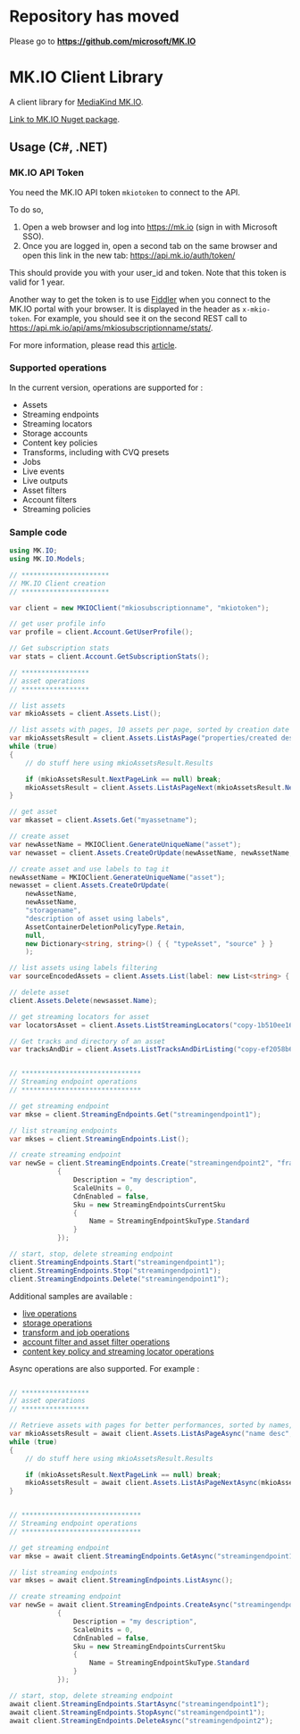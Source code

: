 # Repository has moved

Please go to **https://github.com/microsoft/MK.IO**

# MK.IO Client Library

A client library for [MediaKind MK.IO](https://mk.io).

[Link to MK.IO Nuget package](https://www.nuget.org/packages/MK.IO).

## Usage (C#, .NET)

### MK.IO API Token

You need the MK.IO API token `mkiotoken` to connect to the API.

To do so,

1. Open a web browser and log into https://mk.io (sign in with Microsoft SSO).
1. Once you are logged in, open a second tab on the same browser and open this link in the new tab: https://api.mk.io/auth/token/

This should provide you with your user_id and token. Note that this token is valid for 1 year.

Another way to get the token is to use [Fiddler](https://www.telerik.com/fiddler) when you connect to the MK.IO portal with your browser.
It is displayed in the header as `x-mkio-token`. For example, you should see it on the second REST call to https://api.mk.io/api/ams/mkiosubscriptionname/stats/.

For more information, please read this [article](https://support.mediakind.com/portal/en/kb/articles/how-to-use-mkio-apis-step-by-step).

### Supported operations

In the current version, operations are supported for :

- Assets
- Streaming endpoints
- Streaming locators
- Storage accounts
- Content key policies
- Transforms, including with CVQ presets
- Jobs
- Live events
- Live outputs
- Asset filters
- Account filters
- Streaming policies

### Sample code

```csharp
using MK.IO;
using MK.IO.Models;

// **********************
// MK.IO Client creation
// **********************

var client = new MKIOClient("mkiosubscriptionname", "mkiotoken");

// get user profile info
var profile = client.Account.GetUserProfile();

// Get subscription stats
var stats = client.Account.GetSubscriptionStats();

// *****************
// asset operations
// *****************

// list assets
var mkioAssets = client.Assets.List();

// list assets with pages, 10 assets per page, sorted by creation date
var mkioAssetsResult = client.Assets.ListAsPage("properties/created desc", null, null, null, 10);
while (true)
{
    // do stuff here using mkioAssetsResult.Results

    if (mkioAssetsResult.NextPageLink == null) break;
    mkioAssetsResult = client.Assets.ListAsPageNext(mkioAssetsResult.NextPageLink);
}

// get asset
var mkasset = client.Assets.Get("myassetname");

// create asset
var newAssetName = MKIOClient.GenerateUniqueName("asset");
var newasset = client.Assets.CreateOrUpdate(newAssetName, newAssetName, "storagename", "description of my asset");

// create asset and use labels to tag it
newAssetName = MKIOClient.GenerateUniqueName("asset");
newasset = client.Assets.CreateOrUpdate(
    newAssetName,
    newAssetName,
    "storagename",
    "description of asset using labels",
    AssetContainerDeletionPolicyType.Retain,
    null,
    new Dictionary<string, string>() { { "typeAsset", "source" } }
    );

// list assets using labels filtering
var sourceEncodedAssets = client.Assets.List(label: new List<string> { "typeAsset=source" });

// delete asset
client.Assets.Delete(newsasset.Name);

// get streaming locators for asset
var locatorsAsset = client.Assets.ListStreamingLocators("copy-1b510ee166");

// Get tracks and directory of an asset
var tracksAndDir = client.Assets.ListTracksAndDirListing("copy-ef2058b692");


// ******************************
// Streaming endpoint operations
// ******************************

// get streaming endpoint
var mkse = client.StreamingEndpoints.Get("streamingendpoint1");

// list streaming endpoints
var mkses = client.StreamingEndpoints.List();

// create streaming endpoint
var newSe = client.StreamingEndpoints.Create("streamingendpoint2", "francecentral", new StreamingEndpointProperties
            {
                Description = "my description",
                ScaleUnits = 0,
                CdnEnabled = false,
                Sku = new StreamingEndpointsCurrentSku
                {
                    Name = StreamingEndpointSkuType.Standard
                }
            });

// start, stop, delete streaming endpoint
client.StreamingEndpoints.Start("streamingendpoint1");
client.StreamingEndpoints.Stop("streamingendpoint1");
client.StreamingEndpoints.Delete("streamingendpoint1");
```

Additional samples are available :

- [live operations](https://github.com/xpouyat/MK.IO/blob/master/SampleLiveOperations.md) 
- [storage operations](https://github.com/xpouyat/MK.IO/blob/master/SampleStorageOperations.md)
- [transform and job operations](https://github.com/xpouyat/MK.IO/blob/master/SampleTransformAndJobOperations.md)
- [account filter and asset filter operations](https://github.com/xpouyat/MK.IO/blob/master/SampleFilterOperations.md)
- [content key policy and streaming locator operations](https://github.com/xpouyat/MK.IO/blob/master/SampleContentKeyPolicyOperations.md)


Async operations are also supported. For example :

```csharp

// *****************
// asset operations
// *****************

// Retrieve assets with pages for better performances, sorted by names, with a batch of 10 assets in each page
var mkioAssetsResult = await client.Assets.ListAsPageAsync("name desc", null, null, null, 10);
while (true)
{
    // do stuff here using mkioAssetsResult.Results

    if (mkioAssetsResult.NextPageLink == null) break;
    mkioAssetsResult = await client.Assets.ListAsPageNextAsync(mkioAssetsResult.NextPageLink);
}


// ******************************
// Streaming endpoint operations
// ******************************

// get streaming endpoint
var mkse = await client.StreamingEndpoints.GetAsync("streamingendpoint1");

// list streaming endpoints
var mkses = await client.StreamingEndpoints.ListAsync();

// create streaming endpoint
var newSe = await client.StreamingEndpoints.CreateAsync("streamingendpoint2", "francecentral", new StreamingEndpointProperties
            {
                Description = "my description",
                ScaleUnits = 0,
                CdnEnabled = false,
                Sku = new StreamingEndpointsCurrentSku
                {
                    Name = StreamingEndpointSkuType.Standard
                }
            });

// start, stop, delete streaming endpoint
await client.StreamingEndpoints.StartAsync("streamingendpoint1");
await client.StreamingEndpoints.StopAsync("streamingendpoint1");
await client.StreamingEndpoints.DeleteAsync("streamingendpoint2");

```

